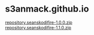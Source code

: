 # s3anmack.github.io

<a href="repository.seanskodifire-1.0.0.zip">repository.seanskodifire-1.0.0.zip</a><br>
<a href="repository.seanskodifire-1.1.0.zip">repository.seanskodifire-1.1.0.zip</a>
